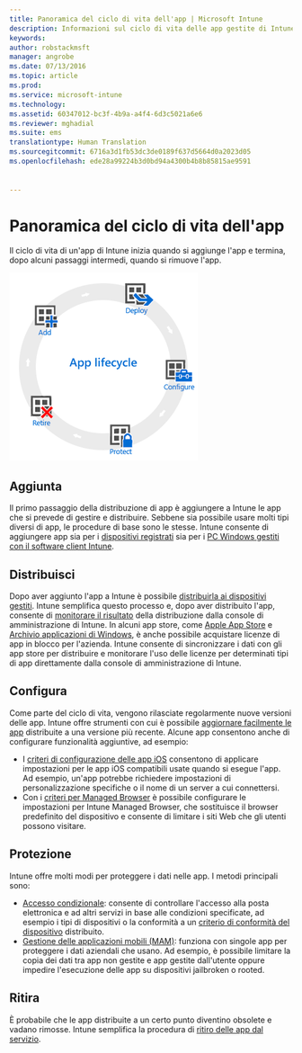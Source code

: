 ```yaml
---
title: Panoramica del ciclo di vita dell'app | Microsoft Intune
description: Informazioni sul ciclo di vita delle app gestite di Intune, dall'aggiunta all'eventuale ritiro.
keywords: 
author: robstackmsft
manager: angrobe
ms.date: 07/13/2016
ms.topic: article
ms.prod: 
ms.service: microsoft-intune
ms.technology: 
ms.assetid: 60347012-bc3f-4b9a-a4f4-6d3c5021a6e6
ms.reviewer: mghadial
ms.suite: ems
translationtype: Human Translation
ms.sourcegitcommit: 6716a3d1fb53dc3de0189f637d5664d0a2023d05
ms.openlocfilehash: ede28a99224b3d0bd94a4300b4b8b85815ae9591


---
```


# Panoramica del ciclo di vita dell'app

Il ciclo di vita di un'app di Intune inizia quando si aggiunge l'app e termina, dopo alcuni passaggi intermedi, quando si rimuove l'app.

![Il ciclo di vita dell'app](./media/app-lifecycle.png "the Intune app lifecycle")

## Aggiunta

Il primo passaggio della distribuzione di app è aggiungere a Intune le app che si prevede di gestire e distribuire. Sebbene sia possibile usare molti tipi diversi di app, le procedure di base sono le stesse. Intune consente di aggiungere app sia per i [dispositivi registrati](add-apps-for-mobile-devices-in-microsoft-intune.md) sia per i [PC Windows gestiti con il software client Intune](add-apps-for-windows-pcs-in-microsoft-intune.md).

## Distribuisci

Dopo aver aggiunto l'app a Intune è possibile [distribuirla ai dispositivi gestiti](deploy-apps.md). Intune semplifica questo processo e, dopo aver distribuito l'app, consente di [monitorare il risultato](monitor-apps-in-microsoft-intune.md) della distribuzione dalla console di amministrazione di Intune. In alcuni app store, come [Apple App Store](manage-ios-apps-you-purchased-through-a-volume-purchase-program-with-microsoft-intune.md) e [Archivio applicazioni di Windows](manage-apps-you-purchased-from-the-windows-store-for-business-with-microsoft-intune.md), è anche possibile acquistare licenze di app in blocco per l'azienda. Intune consente di sincronizzare i dati con gli app store per distribuire e monitorare l'uso delle licenze per determinati tipi di app direttamente dalla console di amministrazione di Intune.

## Configura

Come parte del ciclo di vita, vengono rilasciate regolarmente nuove versioni delle app. Intune offre strumenti con cui è possibile [aggiornare facilmente le app](update-apps-using-microsoft-intune.md) distribuite a una versione più recente. Alcune app consentono anche di configurare funzionalità aggiuntive, ad esempio:
- I [criteri di configurazione delle app iOS](configure-ios-apps-with-mobile-app-configuration-policies-in-microsoft-intune.md) consentono di applicare impostazioni per le app iOS compatibili usate quando si esegue l'app. Ad esempio, un'app potrebbe richiedere impostazioni di personalizzazione specifiche o il nome di un server a cui connettersi.
- Con i [criteri per Managed Browser](manage-internet-access-using-managed-browser-policies.md) è possibile configurare le impostazioni per Intune Managed Browser, che sostituisce il browser predefinito del dispositivo e consente di limitare i siti Web che gli utenti possono visitare.

## Protezione

Intune offre molti modi per proteggere i dati nelle app. I metodi principali sono:
- [Accesso condizionale](restrict-access-to-email-and-o365-services-with-microsoft-intune.md): consente di controllare l'accesso alla posta elettronica e ad altri servizi in base alle condizioni specificate, ad esempio i tipi di dispositivi o la conformità a un [criterio di conformità del dispositivo](introduction-to-device-compliance-policies-in-microsoft-intune.md) distribuito.
- [Gestione delle applicazioni mobili (MAM)](protect-app-data-using-mobile-app-management-policies-with-microsoft-intune.md): funziona con singole app per proteggere i dati aziendali che usano. Ad esempio, è possibile limitare la copia dei dati tra app non gestite e app gestite dall'utente oppure impedire l'esecuzione delle app su dispositivi jailbroken o rooted.

## Ritira

È probabile che le app distribuite a un certo punto diventino obsolete e vadano rimosse. Intune semplifica la procedura di [ritiro delle app dal servizio](retire-apps-using-microsoft-intune.md).



<!--HONumber=Jul16_HO4-->


